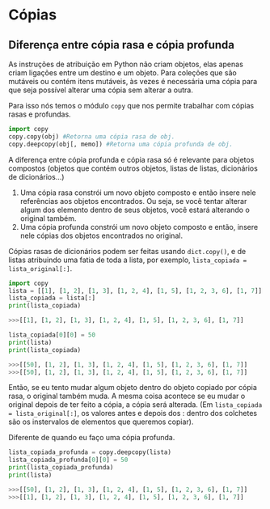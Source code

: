 # Cópias

## Diferença entre cópia rasa e cópia profunda

As instruções de atribuição em Python não criam objetos, elas apenas criam ligações entre um destino e um objeto.
Para coleções que são mutáveis ou contém itens mutáveis, às vezes é necessária uma cópia para que seja possível alterar uma cópia sem alterar a outra.

Para isso nós temos o módulo `copy` que nos permite trabalhar com cópias rasas e profundas.

```python
import copy
copy.copy(obj) #Retorna uma cópia rasa de obj.
copy.deepcopy(obj[, memo]) #Retorna uma cópia profunda de obj.
```

A diferença entre cópia profunda e cópia rasa só é relevante para objetos compostos (objetos que contém outros objetos, listas de listas, dicionários de dicionários...)

1. Uma cópia rasa constrói um novo objeto composto e então insere nele referências aos objetos encontrados. Ou seja, se você tentar alterar algum dos elemento dentro de seus objetos, você estará alterando o original também.
2. Uma cópia profunda constrói um novo objeto composto e então, insere nele cópias dos objetos encontrados no original.
   
Cópias rasas de dicionários podem ser feitas usando `dict.copy()`, e de listas atribuindo uma fatia de toda a lista, por exemplo, `lista_copiada = lista_original[:]`.

```python
import copy
lista = [[1], [1, 2], [1, 3], [1, 2, 4], [1, 5], [1, 2, 3, 6], [1, 7]]
lista_copiada = lista[:]
print(lista_copiada)

>>>[[1], [1, 2], [1, 3], [1, 2, 4], [1, 5], [1, 2, 3, 6], [1, 7]]

lista_copiada[0][0] = 50
print(lista)
print(lista_copiada)

>>>[[50], [1, 2], [1, 3], [1, 2, 4], [1, 5], [1, 2, 3, 6], [1, 7]]
>>>[[50], [1, 2], [1, 3], [1, 2, 4], [1, 5], [1, 2, 3, 6], [1, 7]]
```
Então, se eu tento mudar algum objeto dentro do objeto copiado por cópia rasa, o original também muda. A mesma coisa acontece se eu mudar o original depois de ter feito a cópia, a cópia será alterada. (Em `lista_copiada = lista_original[:]`, os valores antes e depois dos : dentro dos colchetes são os instervalos de elementos que queremos copiar).

Diferente de quando eu faço uma cópia profunda.

```python
lista_copiada_profunda = copy.deepcopy(lista)
lista_copiada_profunda[0][0] = 50
print(lista_copiada_profunda)
print(lista)

>>>[[50], [1, 2], [1, 3], [1, 2, 4], [1, 5], [1, 2, 3, 6], [1, 7]]
>>>[[1], [1, 2], [1, 3], [1, 2, 4], [1, 5], [1, 2, 3, 6], [1, 7]]
```